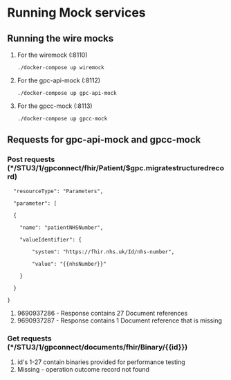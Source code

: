 # Running Mock services

## Running the wire mocks

1. For the wiremock (:8110)

   `./docker-compose up wiremock`

2. For the gpc-api-mock (:8112)

   `./docker-compose up gpc-api-mock`

3. For the gpcc-mock (:8113)

   `./docker-compose up gpcc-mock`



## Requests for gpc-api-mock and gpcc-mock

### Post requests (*/STU3/1/gpconnect/fhir/Patient/$gpc.migratestructuredrecord)

```{
  "resourceType": "Parameters",

  "parameter": [

  {

​    "name": "patientNHSNumber",

​    "valueIdentifier": {

​        "system": "https://fhir.nhs.uk/Id/nhs-number",

​        "value": "{{nhsNumber}}"

​    }

  }

}
```

1. 9690937286 - Response contains 27 Document references
2. 9690937287 - Response contains 1 Document reference that is missing



### Get requests (*/STU3/1/gpconnect/documents/fhir/Binary/{{id}})

1. id's 1-27 contain binaries provided for performance testing
2. Missing - operation outcome record not found